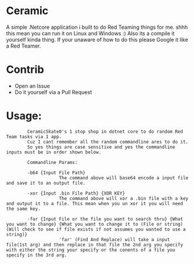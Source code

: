 # Ceramic
A simple .Netcore application i built to do Red Teaming things for me. shhh this mean you can run it on Linux and Windows :)
Also its a compile it yourself kinda thing. If your unaware of how to do this please Google it like a Red Teamer.

# Contrib

- Open an Issue
- Do it yourself via a Pull Request


# Usage:
            CeramicSkate0's 1 stop shop in dotnet core to do random Red Team tasks via 1 app.  
            Cuz I cant remember all the random commandline ares to do it.      
            So yes things are case sensitive and yes the commandline inputs must be in order shown below.

            Commandline Params:

            -b64 {Input File Path}
                        The command above will base64 encode a input file and save it to an output file.

            -xor {Input .bin File Path} {XOR KEY}
                        The command above will xor a .bin file with a key and output it to a file. This mean when you un xor it you will need the same key.

            -far {Input File or the file you want to search thru} {What you want to change} {What you want to change it to (File or string)(Will check to see if file exists if not assumes you wanted to use a string)}
                        'far' (Find And Replace) will take a input file(1st arg) and then replace in that file the 2nd arg you specify with either the string your specify or the conents of a file you specify in the 3rd arg.

              

